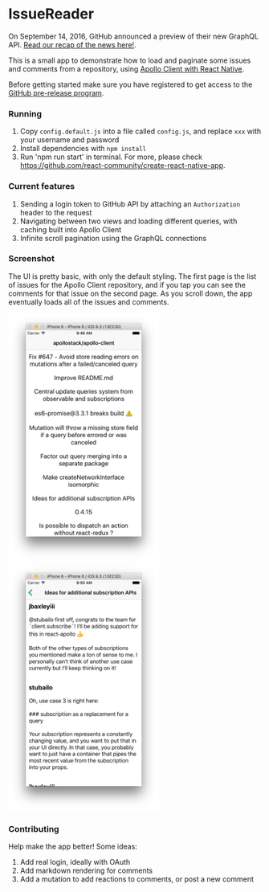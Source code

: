 # IssueReader

On September 14, 2016, GitHub announced a preview of their new GraphQL API. [Read our recap of the news here!](https://medium.com/apollo-stack/the-new-github-graphql-api-811b005d1b6e#.jicbo4wzl).

This is a small app to demonstrate how to load and paginate some issues and comments from a repository, using [Apollo Client with React Native](http://dev.apollodata.com/react/).

Before getting started make sure you have registered to get access to the [GitHub pre-release program](https://github.com/prerelease/agreement).  

### Running

1. Copy `config.default.js` into a file called `config.js`, and replace `xxx` with your username and password
2. Install dependencies with `npm install`
3. Run 'npm run start' in terminal. For more, please check https://github.com/react-community/create-react-native-app.

### Current features

1. Sending a login token to GitHub API by attaching an `Authorization` header to the request
2. Navigating between two views and loading different queries, with caching built into Apollo Client
3. Infinite scroll pagination using the GraphQL connections

### Screenshot

The UI is pretty basic, with only the default styling. The first page is the list of issues for the Apollo Client repository, and if you tap you can see the comments for that issue on the second page. As you scroll down, the app eventually loads all of the issues and comments.

<img src="assets/screenshot.png" width="300" />
<img src="assets/screenshot2.png" width="300" />

### Contributing

Help make the app better! Some ideas:

1. Add real login, ideally with OAuth
2. Add markdown rendering for comments
3. Add a mutation to add reactions to comments, or post a new comment
